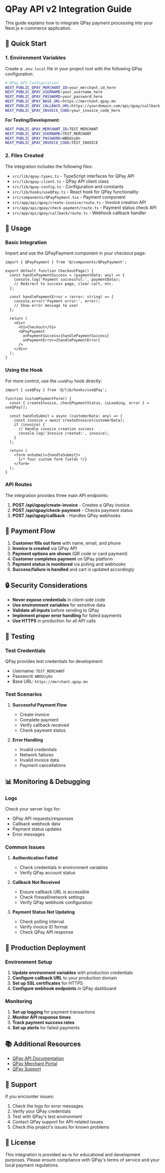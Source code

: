 # QPay API v2 Integration Guide

This guide explains how to integrate QPay payment processing into your Next.js e-commerce application.

## 🚀 Quick Start

### 1. Environment Variables

Create a `.env.local` file in your project root with the following QPay configuration:

```bash
# QPay API Configuration
NEXT_PUBLIC_QPAY_MERCHANT_ID=your_merchant_id_here
NEXT_PUBLIC_QPAY_USERNAME=your_username_here
NEXT_PUBLIC_QPAY_PASSWORD=your_password_here
NEXT_PUBLIC_QPAY_BASE_URL=https://merchant.qpay.mn
NEXT_PUBLIC_QPAY_CALLBACK_URL=https://yourdomain.com/api/qpay/callback
NEXT_PUBLIC_QPAY_INVOICE_CODE=your_invoice_code_here
```

**For Testing/Development:**
```bash
NEXT_PUBLIC_QPAY_MERCHANT_ID=TEST_MERCHANT
NEXT_PUBLIC_QPAY_USERNAME=TEST_MERCHANT
NEXT_PUBLIC_QPAY_PASSWORD=WBDUzy8n
NEXT_PUBLIC_QPAY_INVOICE_CODE=TEST_INVOICE
```

### 2. Files Created

The integration includes the following files:

- `src/lib/qpay-types.ts` - TypeScript interfaces for QPay API
- `src/lib/qpay-client.ts` - QPay API client class
- `src/lib/qpay-config.ts` - Configuration and constants
- `src/lib/hooks/useQPay.ts` - React hook for QPay functionality
- `src/components/QPayPayment.tsx` - Payment component
- `src/app/api/qpay/create-invoice/route.ts` - Invoice creation API
- `src/app/api/qpay/check-payment/route.ts` - Payment status check API
- `src/app/api/qpay/callback/route.ts` - Webhook callback handler

## 🔧 Usage

### Basic Integration

Import and use the QPayPayment component in your checkout page:

```tsx
import { QPayPayment } from '@/components/QPayPayment';

export default function CheckoutPage() {
  const handlePaymentSuccess = (paymentData: any) => {
    console.log('Payment successful:', paymentData);
    // Redirect to success page, clear cart, etc.
  };

  const handlePaymentError = (error: string) => {
    console.error('Payment error:', error);
    // Show error message to user
  };

  return (
    <div>
      <h1>Checkout</h1>
      <QPayPayment
        onPaymentSuccess={handlePaymentSuccess}
        onPaymentError={handlePaymentError}
      />
    </div>
  );
}
```

### Using the Hook

For more control, use the `useQPay` hook directly:

```tsx
import { useQPay } from '@/lib/hooks/useQPay';

function CustomPaymentForm() {
  const { createInvoice, checkPaymentStatus, isLoading, error } = useQPay();

  const handleSubmit = async (customerData: any) => {
    const invoice = await createInvoice(customerData);
    if (invoice) {
      // Handle invoice creation success
      console.log('Invoice created:', invoice);
    }
  };

  return (
    <form onSubmit={handleSubmit}>
      {/* Your custom form fields */}
    </form>
  );
}
```

### API Routes

The integration provides three main API endpoints:

1. **POST /api/qpay/create-invoice** - Creates a QPay invoice
2. **POST /api/qpay/check-payment** - Checks payment status
3. **POST /api/qpay/callback** - Handles QPay webhooks

## 📱 Payment Flow

1. **Customer fills out form** with name, email, and phone
2. **Invoice is created** via QPay API
3. **Payment options are shown** (QR code or card payment)
4. **Customer completes payment** on QPay platform
5. **Payment status is monitored** via polling and webhooks
6. **Success/failure is handled** and cart is updated accordingly

## 🔒 Security Considerations

- **Never expose credentials** in client-side code
- **Use environment variables** for sensitive data
- **Validate all inputs** before sending to QPay
- **Implement proper error handling** for failed payments
- **Use HTTPS** in production for all API calls

## 🧪 Testing

### Test Credentials

QPay provides test credentials for development:
- Username: `TEST_MERCHANT`
- Password: `WBDUzy8n`
- Base URL: `https://merchant.qpay.mn`

### Test Scenarios

1. **Successful Payment Flow**
   - Create invoice
   - Complete payment
   - Verify callback received
   - Check payment status

2. **Error Handling**
   - Invalid credentials
   - Network failures
   - Invalid invoice data
   - Payment cancellations

## 📊 Monitoring & Debugging

### Logs

Check your server logs for:
- QPay API requests/responses
- Callback webhook data
- Payment status updates
- Error messages

### Common Issues

1. **Authentication Failed**
   - Check credentials in environment variables
   - Verify QPay account status

2. **Callback Not Received**
   - Ensure callback URL is accessible
   - Check firewall/network settings
   - Verify QPay webhook configuration

3. **Payment Status Not Updating**
   - Check polling interval
   - Verify invoice ID format
   - Check QPay API response

## 🚀 Production Deployment

### Environment Setup

1. **Update environment variables** with production credentials
2. **Configure callback URL** to your production domain
3. **Set up SSL certificates** for HTTPS
4. **Configure webhook endpoints** in QPay dashboard

### Monitoring

1. **Set up logging** for payment transactions
2. **Monitor API response times**
3. **Track payment success rates**
4. **Set up alerts** for failed payments

## 📚 Additional Resources

- [QPay API Documentation](https://merchant.qpay.mn/docs)
- [QPay Merchant Portal](https://merchant.qpay.mn)
- [QPay Support](mailto:support@qpay.mn)

## 🤝 Support

If you encounter issues:

1. Check the logs for error messages
2. Verify your QPay credentials
3. Test with QPay's test environment
4. Contact QPay support for API-related issues
5. Check this project's issues for known problems

## 📝 License

This integration is provided as-is for educational and development purposes. Please ensure compliance with QPay's terms of service and your local payment regulations.
